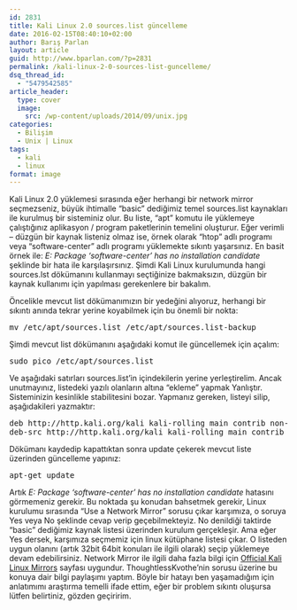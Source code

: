 ```yaml
---
id: 2831
title: Kali Linux 2.0 sources.list güncelleme
date: 2016-02-15T08:40:10+02:00
author: Barış Parlan
layout: article
guid: http://www.bparlan.com/?p=2831
permalink: /kali-linux-2-0-sources-list-guncelleme/
dsq_thread_id:
  - "5479542585"
article_header:
  type: cover
  image:
    src: /wp-content/uploads/2014/09/unix.jpg
categories:
  - Bilişim
  - Unix | Linux
tags:
  - kali
  - linux
format: image
---
```


Kali Linux 2.0 yüklemesi sırasında eğer herhangi bir network mirror seçmezseniz, büyük ihtimalle &#8220;basic&#8221; dediğimiz temel sources.list kaynakları ile kurulmuş bir sisteminiz olur. Bu liste, &#8220;apt&#8221; komutu ile yüklemeye çalıştığınız aplikasyon / program paketlerinin temelini oluşturur. Eğer verimli &#8211; düzgün bir kaynak listeniz olmaz ise, örnek olarak &#8220;htop&#8221; adlı programı veya &#8220;software-center&#8221; adlı programı yüklemekte sıkıntı yaşarsınız. En basit örnek ile: _E: Package &#8216;software-center&#8217; has no installation candidate_ şeklinde bir hata ile karşılaşırsınız. Şimdi Kali Linux kurulumunda hangi sources.lst dökümanını kullanmayı seçtiğinize bakmaksızın, düzgün bir kaynak kullanımı için yapılması gerekenlere bir bakalım.

Öncelikle mevcut list dökümanımızın bir yedeğini alıyoruz, herhangi bir sıkıntı anında tekrar yerine koyabilmek için bu önemli bir nokta:

<pre>mv /etc/apt/sources.list /etc/apt/sources.list-backup</pre>

Şimdi mevcut list dökümanını aşağıdaki komut ile güncellemek için açalım:

<pre>sudo pico /etc/apt/sources.list</pre>

Ve aşağıdaki satırları sources.list&#8217;in içindekilerin yerine yerleştirelim. Ancak unutmayınız, listedeki yazılı olanların altına &#8220;ekleme&#8221; yapmak Yanlıştır. Sisteminizin kesinlikle stabilitesini bozar. Yapmanız gereken, listeyi silip, aşağıdakileri yazmaktır:

<pre>deb http://http.kali.org/kali kali-rolling main contrib non-free
deb-src http://http.kali.org/kali kali-rolling main contrib non-free</pre>

Dökümanı kaydedip kapattıktan sonra update çekerek mevcut liste üzerinden güncelleme yapınız:

<pre>apt-get update</pre>

Artık _E: Package &#8216;software-center&#8217; has no installation candidate_ hatasını görmemeniz gerekir. Bu noktada şu konudan bahsetmek gerekir, Linux kurulumu sırasında &#8220;Use a Network Mirror&#8221; sorusu çıkar karşımıza, o soruya Yes veya No şeklinde cevap verip geçebilmekteyiz. No denildiği taktirde &#8220;basic&#8221; dediğimiz kaynak listesi üzerinden kurulum gerçekleşir. Ama eğer Yes dersek, karşımıza seçmemiz için linux kütüphane listesi çıkar. O listeden uygun olanını (artık 32bit 64bit konuları ile ilgili olarak) seçip yüklemeye devam edebilirsiniz. Network Mirror ile ilgili daha fazla bilgi için <a href="http://docs.kali.org/community/kali-linux-mirrors" target="_blank">Official Kali Linux Mirrors</a> sayfası uygundur. ThoughtlessKvothe&#8217;nin sorusu üzerine bu konuya dair bilgi paylaşımı yaptım. Böyle bir hatayı ben yaşamadığım için anlatımımı araştırma temelli ifade ettim, eğer bir problem sıkıntı oluşursa lütfen belirtiniz, gözden geçiririm.
